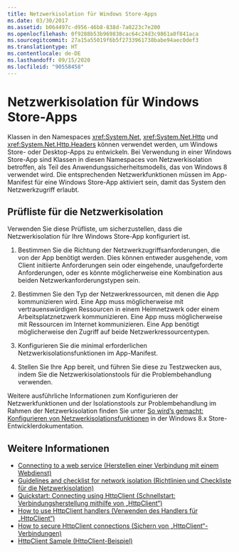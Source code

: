 ```yaml
---
title: Netzwerkisolation für Windows Store-Apps
ms.date: 03/30/2017
ms.assetid: b064497c-d956-46b8-838d-7a0223c7e200
ms.openlocfilehash: 0f9288b53b969838cac64c24d3c9861a0f841aca
ms.sourcegitcommit: 27a15a55019f6b5f2733961738babe94aec0def3
ms.translationtype: HT
ms.contentlocale: de-DE
ms.lasthandoff: 09/15/2020
ms.locfileid: "90558458"
---
```

# <a name="network-isolation-for-windows-store-apps"></a>Netzwerkisolation für Windows Store-Apps

Klassen in den Namespaces <xref:System.Net>, <xref:System.Net.Http> und <xref:System.Net.Http.Headers> können verwendet werden, um Windows Store- oder Desktop-Apps zu entwickeln. Bei Verwendung in einer Windows Store-App sind Klassen in diesen Namespaces von Netzwerkisolation betroffen, als Teil des Anwendungssicherheitsmodells, das von Windows 8 verwendet wird. Die entsprechenden Netzwerkfunktionen müssen im App-Manifest für eine Windows Store-App aktiviert sein, damit das System den Netzwerkzugriff erlaubt.  
  
## <a name="checklist-for-network-isolation"></a>Prüfliste für die Netzwerkisolation  

Verwenden Sie diese Prüfliste, um sicherzustellen, dass die Netzwerkisolation für Ihre Windows Store-App konfiguriert ist.  
  
1. Bestimmen Sie die Richtung der Netzwerkzugriffsanforderungen, die von der App benötigt werden. Dies können entweder ausgehende, vom Client initiierte Anforderungen sein oder eingehende, unaufgeforderte Anforderungen, oder es könnte möglicherweise eine Kombination aus beiden Netzwerkanforderungstypen sein.  
  
2. Bestimmen Sie den Typ der Netzwerkressourcen, mit denen die App kommunizieren wird. Eine App muss möglicherweise mit vertrauenswürdigen Ressourcen in einem Heimnetzwerk oder einem Arbeitsplatznetzwerk kommunizieren. Eine App muss möglicherweise mit Ressourcen im Internet kommunizieren. Eine App benötigt möglicherweise den Zugriff auf beide Netzwerkressourcentypen.  
  
3. Konfigurieren Sie die minimal erforderlichen Netzwerkisolationsfunktionen im App-Manifest.  
  
4. Stellen Sie Ihre App bereit, und führen Sie diese zu Testzwecken aus, indem Sie die Netzwerkisolationstools für die Problembehandlung verwenden.  
  
Weitere ausführliche Informationen zum Konfigurieren der Netzwerkfunktionen und der Isolationstools zur Problembehandlung im Rahmen der Netzwerkisolation finden Sie unter [So wird’s gemacht: Konfigurieren von Netzwerkisolationsfunktionen](/previous-versions/windows/apps/hh770532(v=win.10)) in der Windows 8.x Store-Entwicklerdokumentation.
  
## <a name="see-also"></a>Weitere Informationen

- [Connecting to a web service (Herstellen einer Verbindung mit einem Webdienst)](/previous-versions/windows/apps/hh761504(v=win.10))
- [Guidelines and checklist for network isolation (Richtlinien und Checkliste für die Netzwerkisolation)](/previous-versions/windows/apps/hh770532(v=win.10))
- [Quickstart: Connecting using HttpClient (Schnellstart: Verbindungsherstellung mithilfe von „HttpClient“)](/previous-versions/windows/apps/hh781239(v=win.10))
- [How to use HttpClient handlers (Verwenden des Handlers für „HttpClient“)](/previous-versions/windows/apps/hh781241(v=win.10))
- [How to secure HttpClient connections (Sichern von „HttpClient“-Verbindungen)](/previous-versions/windows/apps/hh781240(v=win.10))
- [HttpClient Sample (HttpClient-Beispiel)](https://code.msdn.microsoft.com/windowsapps/HttpClient-sample-55700664)
